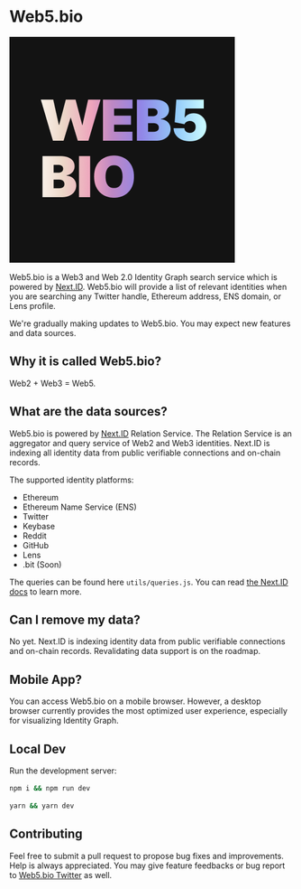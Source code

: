 # Web5.bio

![](./public/logo-web5bio.png)

Web5.bio is a Web3 and Web 2.0 Identity Graph search service which is powered by [Next.ID](https://next.id). Web5.bio will provide a list of relevant identities when you are searching any Twitter handle, Ethereum address, ENS domain, or Lens profile. 

We're gradually making updates to Web5.bio. You may expect new features and data sources.

## Why it is called Web5.bio?

Web2 + Web3 = Web5.

## What are the data sources?

Web5.bio is powered by [Next.ID](https://next.id) Relation Service. The Relation Service is an aggregator and query service of Web2 and Web3 identities. Next.ID is indexing all identity data from public verifiable connections and on-chain records.

The supported identity platforms:

- Ethereum
- Ethereum Name Service (ENS)
- Twitter
- Keybase
- Reddit
- GitHub
- Lens
- .bit (Soon)

The queries can be found here `utils/queries.js`. You can read [the Next.ID docs](https://docs.next.id/?utm_source=web5bio) to learn more.

## Can I remove my data?

No yet. Next.ID is indexing identity data from public verifiable connections and on-chain records. Revalidating data support is on the roadmap.

## Mobile App?

You can access Web5.bio on a mobile browser. However, a desktop browser currently provides the most optimized user experience, especially for visualizing Identity Graph.

## Local Dev

Run the development server:

```bash
npm i && npm run dev
```
```bash
yarn && yarn dev
```

## Contributing

Feel free to submit a pull request to propose bug fixes and improvements. Help is always appreciated. You may give feature feedbacks or bug report to [Web5.bio Twitter](https://twitter.com/web3bio) as well. 
